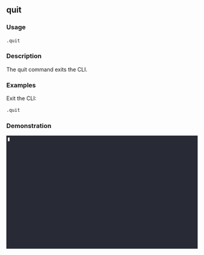 ## quit

### Usage

```bash
.quit
```

### Description

The quit command exits the CLI.

### Examples

Exit the CLI:

```bash
.quit
```

### Demonstration

![](./demo.gif)

